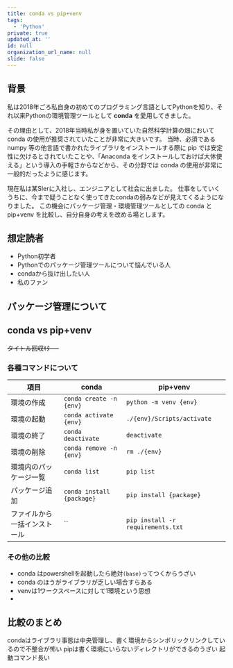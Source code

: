 ```yaml
---
title: conda vs pip+venv
tags:
  - 'Python'
private: true
updated_at: ''
id: null
organization_url_name: null
slide: false
---
```

## 背景
私は2018年ごろ私自身の初めてのプログラミング言語としてPythonを知り、それ以来Pythonの環境管理ツールとして **conda** を愛用してきました。

その理由として、2018年当時私が身を置いていた自然科学計算の畑において conda の使用が推奨されていたことが非常に大きいです。
当時、必須である numpy 等の他言語で書かれたライブラリをインストールする際に pip では安定性に欠けるとされていたことや、「Anaconda をインストールしておけば大体使える」という導入の手軽さからなどから、その分野では conda の使用が非常に一般的だったように感じます。

現在私は某SIerに入社し、エンジニアとして社会に出ました。
仕事をしていくうちに、今まで疑うことなく使ってきたcondaの弱みなどが見えてくるようになりました。
この機会にパッケージ管理・環境管理ツールとしての conda と pip+venv を比較し、自分自身の考えを改める場とします。

## 想定読者
- Python初学者
- Pythonでのパッケージ管理ツールについて悩んでいる人
- condaから抜け出したい人
- 私のファン

## パッケージ管理について


## conda vs pip+venv
~~タイトル回収ｷﾀｰｰｰ~~

### 各種コマンドについて
| 項目 | conda | pip+venv |
| ---- | ----- | -------- |
| 環境の作成 | `conda create -n {env}` | `python -m venv {env}` |
| 環境の起動 | `conda activate {env}` | `./{env}/Scripts/activate` |
| 環境の終了 | `conda deactivate` | `deactivate` |
| 環境の削除 | `conda remove -n {env}` | `rm ./{env}` |
| 環境内のパッケージ一覧 | `conda list` | `pip list` |
| パッケージ追加 | `conda install {package}` | `pip install {package}` |
| ファイルから一括インストール | `` | `pip install -r requirements.txt` |



### その他の比較
- conda はpowershellを起動したら絶対`(base)`ってつくからうざい
- conda のほうがライブラリが乏しい場合すらある
- venvは1ワークスペースに対して1環境という思想
- 

## 比較のまとめ
condaはライブラリ事態は中央管理し、書く環境からシンボリックリンクしているので不整合が怖い
pipは書く環境にいらないディレクトリができるのうざい 起動コマンド長い